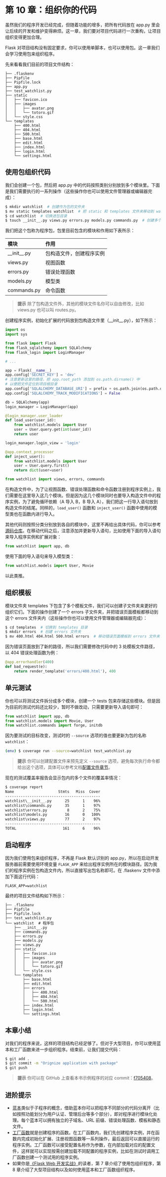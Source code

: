# 第 10 章：组织你的代码

虽然我们的程序开发已经完成，但随着功能的增多，把所有代码放在 app.py 里会让后续的开发和维护变得麻烦。这一章，我们要对项目代码进行一次重构，让项目组织变得更加合理。

Flask 对项目结构没有固定要求，你可以使用单脚本，也可以使用包。这一章我们会学习使用包来组织程序。

先来看看我们目前的项目文件结构：

```text
├── .flaskenv
├── Pipfile
├── Pipfile.lock
├── app.py
├── test_watchlist.py
├── static
│   ├── favicon.ico
│   ├── images
│   │   ├── avatar.png
│   │   └── totoro.gif
│   └── style.css
└── templates
    ├── 400.html
    ├── 404.html
    ├── 500.html
    ├── base.html
    ├── edit.html
    ├── index.html
    ├── login.html
    └── settings.html
```

## 使用包组织代码

我们会创建一个包，然后把 app.py 中的代码按照类别分别放到多个模块里。下面是我们需要执行的一系列操作（这些操作你也可以使用文件管理器或编辑器完成）：

```bash
$ mkdir watchlist  # 创建作为包的文件夹
$ mv static templates watchlist  # 把 static 和 templates 文件夹移动到 watchlist 文件夹内
$ cd watchlist  # 切换进包目录
$ touch __init__.py views.py errors.py models.py commands.py  # 创建多个模块
```

我们把这个包称为程序包，包里目前包含的模块和作用如下表所示：

| 模块 | 作用 |
| :--- | :--- |
| \_\_init\_\_.py | 包构造文件，创建程序实例 |
| views.py | 视图函数 |
| errors.py | 错误处理函数 |
| models.py | 模型类 |
| commands.py | 命令函数 |

> **提示** 除了包构造文件外，其他的模块文件名你可以自由修改，比如 views.py 也可以叫 routes.py。

创建程序实例，初始化扩展的代码放到包构造文件里（\_\_init\_\_.py），如下所示：

```python
import os
import sys

from flask import Flask
from flask_sqlalchemy import SQLAlchemy
from flask_login import LoginManager

# ...

app = Flask(__name__)
app.config['SECRET_KEY'] = 'dev'
# 注意更新这里的路径，把 app.root_path 添加到 os.path.dirname() 中
# 以便把文件定位到项目根目录
app.config['SQLALCHEMY_DATABASE_URI'] = prefix + os.path.join(os.path.dirname(app.root_path), 'data.db')
app.config['SQLALCHEMY_TRACK_MODIFICATIONS'] = False

db = SQLAlchemy(app)
login_manager = LoginManager(app)

@login_manager.user_loader
def load_user(user_id):
    from watchlist.models import User
    user = User.query.get(int(user_id))
    return user

login_manager.login_view = 'login'

@app.context_processor
def inject_user():
    from watchlist.models import User
    user = User.query.first()
    return dict(user=user)

from watchlist import views, errors, commands
```

在构造文件中，为了让视图函数、错误处理函数和命令函数注册到程序实例上，我们需要在这里导入这几个模块。但是因为这几个模块同时也要导入构造文件中的程序实例，为了避免循环依赖（A 导入 B，B 导入 A），我们把这一行导入语句放到构造文件的结尾。同样的，`load_user()` 函数和 `inject_user()` 函数中使用的模型类也在函数内进行导入。

其他代码则按照分类分别放到各自的模块中，这里不再给出具体代码，你可以参考[源码仓库](https://github.com/greyli/watchlist)。在移动代码之后，注意添加并更新导入语句，比如使用下面的导入语句来导入程序实例和扩展对象：

```python
from watchlist import app, db
```

使用下面的导入语句来导入模型类：

```python
from watchlist.models import User, Movie
```

以此类推。

## 组织模板

模块文件夹 templates 下包含了多个模板文件，我们可以创建子文件夹来更好的组织它们。下面的操作创建了一个 errors 子文件夹，并把错误页面模板都移动到这个 errors 文件夹内（这些操作你也可以使用文件管理器或编辑器完成）：

```bash
$ cd templates  # 切换到 templates 目录
$ mkdir errors  # 创建 errors 文件夹
$ mv 400.html 404.html 500.html errors  # 移动错误页面模板到 errors 文件夹
```

因为错误页面放到了新的路径，所以我们需要修改代码中的 3 处模板文件路径，以 404 错误处理函数为例：

```python
@app.errorhandler(400)
def bad_request(e):
    return render_template('errors/400.html'), 400
```

## 单元测试

你也可以将测试文件拆分成多个模块，创建一个 tests 包来存储这些模块。但是因为目前的测试代码还比较少，暂时不做改动，只需要更新导入语句即可：

```python
from watchlist import app, db
from watchlist.models import Movie, User
from watchlist.commands import forge, initdb
```

因为要测试的目标改变，测试时的 `--source` 选项的值也要更新为包的名称 `watchlist`：

```bash
(env) $ coverage run --source=watchlist test_watchlist.py
```

> **提示** 你可以创建配置文件来预先定义 `--source` 选项，避免每次执行命令都给出这个选项，具体可以参考文档[配置文件章节](https://coverage.readthedocs.io/en/v4.5.x/config.html)。

现在的测试覆盖率报告会显示包内的多个文件的覆盖率情况：

```bash
$ coverage report
Name                    Stmts   Miss  Cover
-------------------------------------------
watchlist\__init__.py      25      1    96%
watchlist\commands.py      35      1    97%
watchlist\errors.py         8      2    75%
watchlist\models.py        16      0   100%
watchlist\views.py         77      2    97%
-------------------------------------------
TOTAL                     161      6    96%
```

## 启动程序

因为我们使用包来组织程序，不再是 Flask 默认识别的 app.py，所以在启动开发服务器前需要使用环境变量 `FLASK_APP` 来给出程序实例所在的模块路径。因为我们的程序实例在包构造文件内，所以直接写出包名称即可。在 .flaskenv 文件中添加下面这行代码：

```text
FLASK_APP=watchlist
```

最终的项目文件结构如下所示：

```text
├── .flaskenv
├── Pipfile
├── Pipfile.lock
├── test_watchlist.py
└── watchlist  # 程序包
    ├── __init__.py
    ├── commands.py
    ├── errors.py
    ├── models.py
    ├── views.py
    ├── static
    │   ├── favicon.ico
    │   ├── images
    │   │   ├── avatar.png
    │   │   └── totoro.gif
    │   └── style.css
    └── templates
        ├── base.html
        ├── edit.html
        ├── errors
        │   ├── 400.html
        │   ├── 404.html
        │   └── 500.html
        ├── index.html
        ├── login.html
        └── settings.html
```

## 本章小结

对我们的程序来说，这样的项目结构已经足够了。但对于大型项目，你可以使用蓝本和工厂函数来进一步组织程序。结束前，让我们提交代码：

```bash
$ git add .
$ git commit -m "Orignize application with package"
$ git push
```

> **提示** 你可以在 GitHub 上查看本书示例程序的对应 commit：[f705408](https://github.com/greyli/watchlist/commit/f7054083c8f87f83bf842a1125a3d8d0244b0f62)。

## 进阶提示

* [蓝本](http://flask.pocoo.org/docs/1.0/blueprints/)类似于子程序的概念，借助蓝本你可以把程序不同部分的代码分离开（比如按照功能划分为用户认证、管理后台等多个部分），即对程序进行模块化处理。每个蓝本可以拥有独立的子域名、URL 前缀、错误处理函数、模板和静态文件。
* [工厂函数](http://flask.pocoo.org/docs/1.0/patterns/appfactories/)就是创建程序的函数。在工厂函数内，我们先创建程序实例，并在函数内完成初始化扩展、注册视图函数等一系列操作，最后返回可以直接运行的程序实例。工厂函数可以接受配置名称作为参数，在内部加载对应的配置文件，这样就可以实现按需创建加载不同配置的程序实例，比如在测试时调用工厂函数创建一个测试用的程序实例。
* 如果你是[《Flask Web 开发实战》](http://helloflask.com/book/)的读者，第 7 章介绍了使用包组织程序，第 8 章介绍了大型项目结构以及如何使用蓝本和工厂函数组织程序。 

